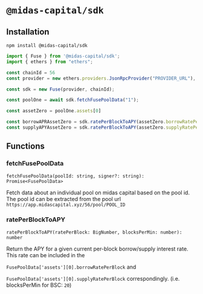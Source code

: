 # `@midas-capital/sdk`

## Installation

`npm install @midas-capital/sdk`

```typescript
import { Fuse } from '@midas-capital/sdk';
import { ethers } from "ethers";

const chainId = 56
const provider = new ethers.providers.JsonRpcProvider("PROVIDER_URL"),

const sdk = new Fuse(provider, chainId);

const poolOne = await sdk.fetchFusePoolData("1");

const assetZero = poolOne.assets[0]

const borrowAPRAssetZero = sdk.ratePerBlockToAPY(assetZero.borrowRatePerBlock, 20)
const supplyAPYAssetZero = sdk.ratePerBlockToAPY(assetZero.supplyRatePerBlock, 20)
```

## Functions

### fetchFusePoolData

`fetchFusePoolData(poolId: string, signer?: string): Promise<FusePoolData>`

Fetch data about an individual pool on midas capital based on the pool id. The pool id can be extracted from the pool url `https://app.midascapital.xyz/56/pool/POOL_ID`

### ratePerBlockToAPY

`ratePerBlockToAPY(ratePerBlock: BigNumber, blocksPerMin: number): number`

Return the APY for a given current per-block borrow/supply interest rate. This rate can be included in the

`FusePoolData['assets'][0].borrowRatePerBlock`
and

`FusePoolData['assets'][0].supplyRatePerBlock`
correspondingly.  (i.e. blocksPerMin for BSC: `20`)
